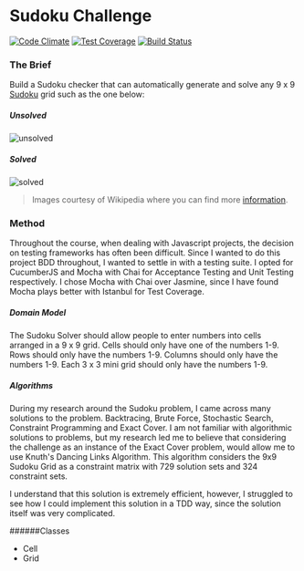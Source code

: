 # Sudoku Challenge

[![Code
Climate](https://codeclimate.com/github/nickbdyer/Sudoku-Challenge/badges/gpa.svg)](https://codeclimate.com/github/nickbdyer/Sudoku-Challenge) 
[![Test Coverage](https://codeclimate.com/github/nickbdyer/Sudoku-Challenge/badges/coverage.svg)](https://codeclimate.com/github/nickbdyer/Sudoku-Challenge) [![Build Status](https://travis-ci.org/nickbdyer/Sudoku-Challenge.svg)](https://travis-ci.org/nickbdyer/Sudoku-Challenge)

### The Brief

Build a Sudoku checker that can automatically generate and solve any 9 x 9 [Sudoku](http://en.wikipedia.org/wiki/Sudoku) grid such as the one below:

##### Unsolved

![unsolved](/public/img/sudoku_unsolved.png)

##### Solved

![solved](/public/img/sudoku_solved.png)

> Images courtesy of Wikipedia where you can find more [information](http://en.wikipedia.org/wiki/Sudoku).


### Method

Throughout the course, when dealing with Javascript projects, the decision on
testing frameworks has often been difficult. Since I wanted to do this project
BDD throughout, I wanted to settle in with a testing suite. I opted for
CucumberJS and Mocha with Chai for Acceptance Testing and Unit Testing
respectively. I chose Mocha with Chai over Jasmine, since I have found Mocha
plays better with Istanbul for Test Coverage.

##### Domain Model

The Sudoku Solver should allow people to enter numbers into cells arranged in
a 9 x 9 grid. Cells should only have one of the numbers 1-9. Rows should only have
the numbers 1-9. Columns should only have the numbers 1-9. Each 3 x 3 mini grid 
should only have the numbers 1-9.

##### Algorithms

During my research around the Sudoku problem, I came across many solutions to
the problem. Backtracing, Brute Force, Stochastic Search, Constraint
Programming and Exact Cover. I am not familiar with algorithmic solutions to
problems, but my research led me to believe that considering the challenge as
an instance of the Exact Cover problem, would allow me to use Knuth's Dancing
Links Algorithm. This algorithm considers the 9x9 Sudoku Grid as a constraint
matrix with 729 solution sets and 324 constraint sets.

I understand that this solution is extremely efficient, however, I struggled to
see how I could implement this solution in a TDD way, since the solution itself
was very complicated. 


######Classes

- Cell
- Grid

